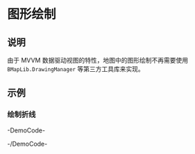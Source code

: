 # 图形绘制

## 说明

由于 MVVM 数据驱动视图的特性，地图中的图形绘制不再需要使用 `BMapLib.DrawingManager` 等第三方工具库来实现。

## 示例

### 绘制折线

-DemoCode-
<template>
  <div>
    <baidu-map class="map" :center="{lng: 116.404, lat: 39.915}" :zoom="14" @mousemove="syncPolyline" @click="paintPolyline" @rightclick="newPolyline">
      <bm-control>
        <button @click.stop="toggle">{{ polyline.editing ? '停止绘制' : '开始绘制' }}</button>
      </bm-control>
      <bm-polyline :path="path" v-for="path of polyline.paths" :key="path"></bm-polyline>
    </baidu-map>
  </div>
</template>

<script setup>
import { ref, toRef } from 'vue';

const polyline = ref({
  editing: false,
  paths: []
});

const toggle = (name) => {
  polyline.value.editing = !polyline.value.editing;
};

const syncPolyline = (e) => {
  if (!polyline.value.editing) {
    return
  }

  if (!polyline.value.paths.length) {
    return
  }
  const path = polyline.value.paths[polyline.value.paths.length - 1]
  if (!path.length) {
    return
  }
  if (path.length === 1) {
    polyline.value.paths[polyline.value.paths.length - 1].push(e.point)
  }
  polyline.value.paths[polyline.value.paths.length - 1][path.length - 1] = e.point;
}

const newPolyline = (e) => {
  if (!polyline.value.editing) {
    return
  }
  if (!polyline.value.paths.length) {
    polyline.value.paths.push([])
  }
  const path = polyline.value.paths[polyline.value.paths.length - 1]
  path.pop()
  if (path.length) {
    polyline.value.paths.push([])
  }
}

const paintPolyline = (e) => {
  if (!polyline.value.editing) {
    return
  }
  !polyline.value.paths.length && polyline.value.paths.push([])
  polyline.value.paths[polyline.value.paths.length - 1].push(e.point)
}
</script>

<style>
</style>
-/DemoCode-
